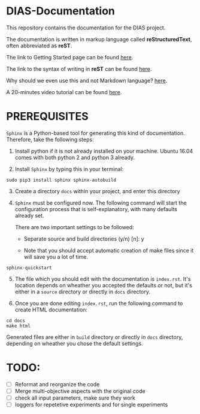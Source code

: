 # DIAS-Documentation

This repository contains the documentation for the DIAS project.

The documentation is written in markup language called **reStructuredText**, often abbreviated as **reST**.

The link to Getting Started page can be found [here](https://docs.readthedocs.io/en/latest/getting_started.html).

The link to the syntax of writing in **reST** can be found [here](http://www.sphinx-doc.org/en/master/usage/restructuredtext/basics.html).

Why should we even use this and not Markdown language? [here](http://ericholscher.com/blog/2016/mar/15/dont-use-markdown-for-technical-docs/).

A 20-minutes video tutorial can be found [here](https://www.youtube.com/watch?v=oJsUvBQyHBs&feature=youtu.be).

# PREREQUISITES

`Sphinx` is a Python-based tool for generating this kind of documentation. Therefore, take the following steps:

1. Install python if it is not already installed on your machine. Ubuntu 16.04 comes with both python 2 and python 3 already.

2. Install `Sphinx` by typing this in your terminal:

```
sudo pip3 install sphinx sphinx-autobuild
```

3. Create a directory `docs` within your project, and enter this directory

4. `Sphinx` must be configured now. The following command will start the configuration process that is self-explanatory, with many defaults already set.

    There are two important settings to be followed:

    - Separate source and build directories (y/n) [n]: y

    - Note that you should accept automatic creation of make files since it will save you a lot of time.


```
sphinx-quickstart
```


5. The file which you should edit with the documentation is `index.rst`. It's location depends on wheather you accepted the defaults or not, but it's either in a `source` directory or directly in `docs` directory.

6. Once you are done editing `index.rst`, run the following command to create HTML documentation:

```
cd docs
make html
```

Generated files are either in `build` directory or directly in `docs` directory, depending on wheather you chose the default settings.

# TODO:

- [ ] Reformat and reorganize the code
- [ ] Merge multi-objective aspects with the original code
- [ ] check all input parameters, make sure they work
- [ ] loggers for repetetive experiments and for single experiments
